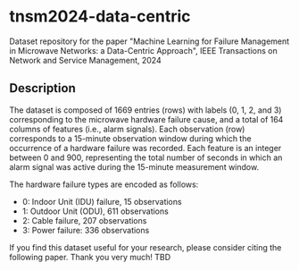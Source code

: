 # tnsm2024-data-centric
Dataset repository for the paper "Machine Learning for Failure Management in Microwave Networks: a Data-Centric Approach", IEEE Transactions on Network and Service Management, 2024

## Description

The dataset is composed of 1669 entries (rows) with labels (0, 1, 2, and 3) corresponding to the microwave hardware failure cause, and a total of 164 columns of features (i.e., alarm signals). Each observation (row) corresponds to a 15-minute observation window during which the occurrence of a hardware failure was recorded. Each feature is an integer between 0 and 900, representing the total number of seconds in which an alarm signal was active during the 15-minute measurement window.

The hardware failure types are encoded as follows:
- 0: Indoor Unit (IDU) failure, 15 observations
- 1: Outdoor Unit (ODU), 611 observations
- 2: Cable failure, 207 observations
- 3: Power failure: 336 observations

If you find this dataset useful for your research, please consider citing the following paper. Thank you very much!
TBD
